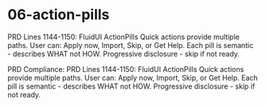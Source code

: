 # 06-action-pills

PRD Lines 1144-1150: FluidUI ActionPills
Quick actions provide multiple paths.
User can: Apply now, Import, Skip, or Get Help.
Each pill is semantic - describes WHAT not HOW.
Progressive disclosure - skip if not ready.

PRD Compliance:
PRD Lines 1144-1150: FluidUI ActionPills
Quick actions provide multiple paths.
User can: Apply now, Import, Skip, or Get Help.
Each pill is semantic - describes WHAT not HOW.
Progressive disclosure - skip if not ready.